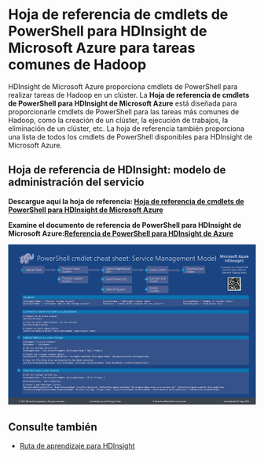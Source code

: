 <properties 
	pageTitle="Hoja de referencia de cmdlets de PowerShell para Hadoope en HDInsight | Microsoft Azure" 
	description="Una hoja de referencia de cmdlets de PowerSell para Hadoop en HDInsight que puede ayudarle a realizar tareas estándar de Hadoop en HDInsight de Azure."
	services="hdinsight" 
	documentationCenter="" 
	authors="nitinme" 
	manager="paulettm" 
	editor="cgronlun"/>

<tags 
	ms.service="hdinsight" 
	ms.workload="big-data" 
	ms.tgt_pltfrm="na" 
	ms.devlang="na" 
	ms.topic="article" 
	ms.date="02/25/2016" 
	ms.author="nitinme"/>


# Hoja de referencia de cmdlets de PowerShell para HDInsight de Microsoft Azure para tareas comunes de Hadoop

HDInsight de Microsoft Azure proporciona cmdlets de PowerShell para realizar tareas de Hadoop en un clúster. La **Hoja de referencia de cmdlets de PowerShell para HDInsight de Microsoft Azure** está diseñada para proporcionarle cmdlets de PowerShell para las tareas más comunes de Hadoop, como la creación de un clúster, la ejecución de trabajos, la eliminación de un clúster, etc. La hoja de referencia también proporciona una lista de todos los cmdlets de PowerShell disponibles para HDInsight de Microsoft Azure.

## Hoja de referencia de HDInsight: modelo de administración del servicio

**Descargue aquí la hoja de referencia: [Hoja de referencia de cmdlets de PowerShell para HDInsight de Microsoft Azure](http://download.microsoft.com/download/B/7/D/B7DBB509-164D-4343-9894-12D1FB053776/HDI_PowerShell_Cmdlet_CheatSheet.pdf)**

**Examine el documento de referencia de PowerShell para HDInsight de Microsoft Azure:[Referencia de PowerShell para HDInsight de Azure](https://msdn.microsoft.com/library/azure/dn858087.aspx)**

![Hoja de referencia de cmdlets de PowerShell para HDInsight para realizar tareas comunes de Hadoop](./media/hdinsight-hadoop-powershell-cmdlet-cheat-sheet/HDI.PowerShell.Cmdlet.CheatSheet.png)


## Consulte también

* [Ruta de aprendizaje para HDInsight](https://azure.microsoft.com/documentation/learning-paths/hdinsight-self-guided-hadoop-training/)

<!---HONumber=AcomDC_0302_2016-->